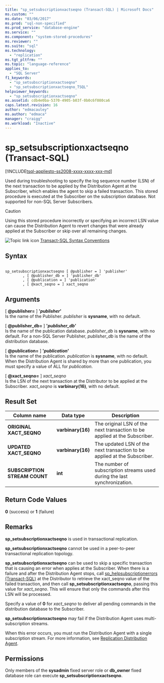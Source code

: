 ```yaml
---
title: "sp_setsubscriptionxactseqno (Transact-SQL) | Microsoft Docs"
ms.custom: ""
ms.date: "03/06/2017"
ms.prod: "sql-non-specified"
ms.prod_service: "database-engine"
ms.service: ""
ms.component: "system-stored-procedures"
ms.reviewer: ""
ms.suite: "sql"
ms.technology: 
  - "replication"
ms.tgt_pltfrm: ""
ms.topic: "language-reference"
applies_to: 
  - "SQL Server"
f1_keywords: 
  - "sp_setsubscriptionxactseqno"
  - "sp_setsubscriptionxactseqno_TSQL"
helpviewer_keywords: 
  - "sp_setsubscriptionxactseqno"
ms.assetid: cdb4e0ba-5370-4905-b03f-0b0c6f080ca6
caps.latest.revision: 16
author: "edmacauley"
ms.author: "edmaca"
manager: "craigg"
ms.workload: "Inactive"
---
```

# sp_setsubscriptionxactseqno (Transact-SQL)
[!INCLUDE[tsql-appliesto-ss2008-xxxx-xxxx-xxx-md](../../includes/tsql-appliesto-ss2008-xxxx-xxxx-xxx-md.md)]

  Used during troubleshooting to specify the log sequence number (LSN) of the next transaction to be applied by the Distribution Agent at the Subscriber, which enables the agent to skip a failed transaction. This stored procedure is executed at the Subscriber on the subscription database. Not supported for non-SQL Server Subscribers.  
  
> [!CAUTION]  
>  Using this stored procedure incorrectly or specifying an incorrect LSN value can cause the Distribution Agent to revert changes that were already applied at the Subscriber or skip over all remaining changes.  
  
 ![Topic link icon](../../database-engine/configure-windows/media/topic-link.gif "Topic link icon") [Transact-SQL Syntax Conventions](../../t-sql/language-elements/transact-sql-syntax-conventions-transact-sql.md)  
  
## Syntax  
  
```  
  
sp_setsubscriptionxactseqno [ @publisher = ] 'publisher'  
        , [ @publisher_db = ] 'publisher_db'  
        , [ @publication = ] 'publication'  
        , [ @xact_seqno = ] xact_seqno   
```  
  
## Arguments  
 [ **@publisher=** ] **'***publisher***'**  
 Is the name of the Publisher. *publisher* is **sysname**, with no default.  
  
 [ **@publisher_db=** ] **'***publisher_db***'**  
 Is the name of the publication database. *publisher_db* is **sysname**, with no default. For a non-SQL Server Publisher, *publisher_db* is the name of the distribution database.  
  
 [ **@publication=** ] **'***publication***'**  
 Is the name of the publication. *publication* is **sysname**, with no default. When the Distribution Agent is shared by more than one publication, you must specify a value of ALL for *publication*.  
  
 [ **@xact_seqno=** ] *xact_seqno*  
 Is the LSN of the next transaction at the Distributor to be applied at the Subscriber. *xact_seqno* is **varbinary(16)**, with no default.  
  
## Result Set  
  
|Column name|Data type|Description|  
|-----------------|---------------|-----------------|  
|**ORIGINAL XACT_SEQNO**|**varbinary(16)**|The original LSN of the next transaction to be applied at the Subscriber.|  
|**UPDATED XACT_SEQNO**|**varbinary(16)**|The updated LSN of the next transaction to be applied at the Subscriber.|  
|**SUBSCRIPTION STREAM COUNT**|**int**|The number of subscription streams used during the last synchronization.|  
  
## Return Code Values  
 **0** (success) or **1** (failure)  
  
## Remarks  
 **sp_setsubscriptionxactseqno** is used in transactional replication.  
  
 **sp_setsubscriptionxactseqno** cannot be used in a peer-to-peer transactional replication topology.  
  
 **sp_setsubscriptionxactseqno** can be used to skip a specific transaction that is causing an error when applies at the Subscriber. When there is a failure and after the Distribution Agent stops, call [sp_helpsubscriptionerrors &#40;Transact-SQL&#41;](../../relational-databases/system-stored-procedures/sp-helpsubscriptionerrors-transact-sql.md) at the Distributor to retrieve the xact_seqno value of the failed transaction, and then call **sp_setsubscriptionxactseqno**, passing this value for *xact_seqno*. This will ensure that only the commands after this LSN will be processed.  
  
 Specify a value of **0** for *xact_seqno* to deliver all pending commands in the distribution database to the Subscriber.  
  
 **sp_setsubscriptionxactseqno** may fail if the Distribution Agent uses multi-subscription streams.  
  
 When this error occurs, you must run the Distribution Agent with a single subscription stream. For more information, see [Replication Distribution Agent](../../relational-databases/replication/agents/replication-distribution-agent.md).  
  
## Permissions  
 Only members of the **sysadmin** fixed server role or **db_owner** fixed database role can execute **sp_setsubscriptionxactseqno**.  
  
  
